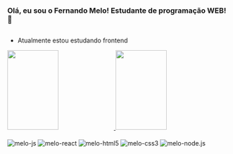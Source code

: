 ### Olá, eu sou o Fernando Melo! Estudante de programação WEB! 👋

##
- Atualmente estou estudando frontend

<div>
    <a href="https://github.com/melosc3">
    <img height="180em" width="48%" src="https://github-readme-stats.vercel.app/api?username=melosc3&show_icons=false&theme=dracula&incluide_all_commits=true&count_private=true">
    <img height="180em" width="48%" src="https://github-readme-stats.vercel.app/api/top-langs/?username=melosc3&layout=compact&langs_count=16&theme=dracula">
</div>
  
<div style="display: inline-block;"><br>
    <img align="center" src="https://img.shields.io/badge/JavaScript-F7DF1E?style=for-the-badge&logo=javascript&logoColor=blac" alt="melo-js">
    <img align="center" src="https://img.shields.io/badge/React-20232A?style=for-the-badge&logo=react&logoColor=61DAFB" alt="melo-react">
    <img align="center" src="https://img.shields.io/badge/HTML5-E34F26?style=for-the-badge&logo=html5&logoColor=white" alt="melo-html5">
    <img align="center" src="https://img.shields.io/badge/CSS3-1572B6?style=for-the-badge&logo=css3&logoColor=white" alt="melo-css3">
    <img align="center" src="https://img.shields.io/badge/Node.js-43853D?style=for-the-badge&logo=node.js&logoColor=white" alt="melo-node.js">
</div>
  
##
  
